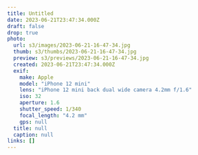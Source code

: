 ```yaml
---
title: Untitled
date: 2023-06-21T23:47:34.000Z
draft: false
drop: true
photo:
  url: s3/images/2023-06-21-16-47-34.jpg
  thumb: s3/thumbs/2023-06-21-16-47-34.jpg
  preview: s3/previews/2023-06-21-16-47-34.jpg
  created: 2023-06-21T23:47:34.000Z
  exif:
    make: Apple
    model: "iPhone 12 mini"
    lens: "iPhone 12 mini back dual wide camera 4.2mm f/1.6"
    iso: 32
    aperture: 1.6
    shutter_speed: 1/340
    focal_length: "4.2 mm"
    gps: null
  title: null
  caption: null
links: []
---
```

